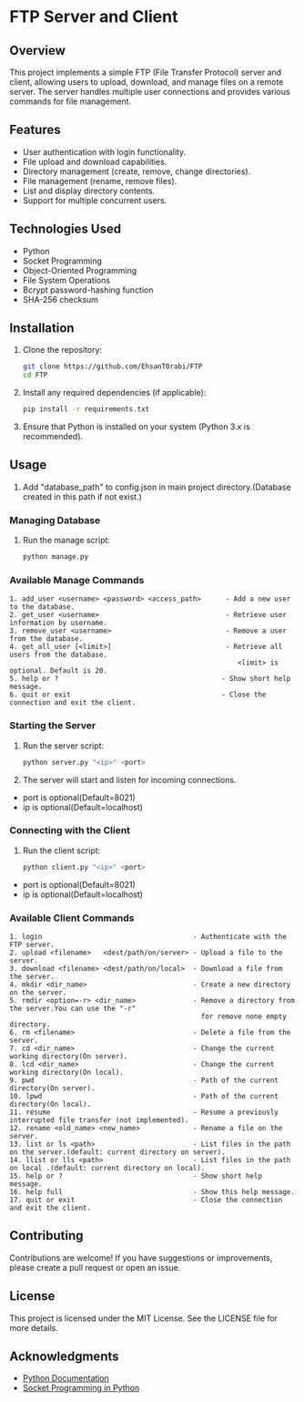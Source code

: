 # FTP Server and Client

## Overview

This project implements a simple FTP (File Transfer Protocol) server and client, allowing users to upload, download, and
manage files on a remote server. The server handles multiple user connections and provides various commands for file
management.

## Features

- User authentication with login functionality.
- File upload and download capabilities.
- Directory management (create, remove, change directories).
- File management (rename, remove files).
- List and display directory contents.
- Support for multiple concurrent users.

## Technologies Used

- Python
- Socket Programming
- Object-Oriented Programming
- File System Operations
- Bcrypt password-hashing function
- SHA-256 checksum

## Installation

1. Clone the repository:
   ```bash
   git clone https://github.com/EhsanT0rabi/FTP
   cd FTP
   ```

2. Install any required dependencies (if applicable):
   ```bash
   pip install -r requirements.txt
   ```

3. Ensure that Python is installed on your system (Python 3.x is recommended).

## Usage

1.  Add "database_path" to config.json in main project directory.(Database created in this path if not exist.)

### Managing Database
1. Run the manage script:
   ```bash
   python manage.py
   ```
### Available Manage Commands
    1. add_user <username> <password> <access_path>      - Add a new user to the database.
    2. get_user <username>                               - Retrieve user information by username.
    3. remove_user <username>                            - Remove a user from the database.
    4. get_all_user [<limit>]                            - Retrieve all users from the database. 
                                                            <limit> is optional. Default is 20.
    5. help or ?                                        - Show short help message.
    6. quit or exit                                     - Close the connection and exit the client.

### Starting the Server


1. Run the server script:
   ```bash
   python server.py "<ip>" <port>
   ```
3. The server will start and listen for incoming connections.

- port is optional(Default=8021)
- ip is optional(Default=localhost)

### Connecting with the Client


1. Run the client script:
   ```bash
   python client.py "<ip>" <port>
   ```

- port is optional(Default=8021)
- ip is optional(Default=localhost)

### Available Client Commands

    1. login                                     - Authenticate with the FTP server.
    2. upload <filename>   <dest/path/on/server> - Upload a file to the server.
    3. download <filename> <dest/path/on/local>  - Download a file from the server.
    4. mkdir <dir_name>                          - Create a new directory on the server.
    5. rmdir <option=-r> <dir_name>              - Remove a directory from the server.You can use the "-r"
                                                   for remove none empty directory.
    6. rm <filename>                             - Delete a file from the server.
    7. cd <dir_name>                             - Change the current working directory(On server).
    8. lcd <dir_name>                            - Change the current working directory(On local).
    9. pwd                                       - Path of the current directory(On server).
    10. lpwd                                     - Path of the current directory(On local).
    11. resume                                   - Resume a previously interrupted file transfer (not implemented).
    12. rename <old_name> <new_name>             - Rename a file on the server.
    13. list or ls <path>                        - List files in the path on the server.(default: current directory on server).
    14. llist or lls <path>                      - List files in the path on local .(default: current directory on local).
    15. help or ?                                - Show short help message.
    16. help full                                - Show this help message.
    17. quit or exit                             - Close the connection and exit the client.

## Contributing

Contributions are welcome! If you have suggestions or improvements, please create a pull request or open an issue.

## License

This project is licensed under the MIT License. See the LICENSE file for more details.

## Acknowledgments

- [Python Documentation](https://docs.python.org/3/)
- [Socket Programming in Python](https://realpython.com/python-sockets/)
